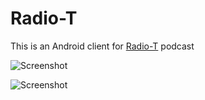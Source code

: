 # Radio-T

This is an Android client for [Radio-T](https://radio-t.com) podcast

![Screenshot](https://raw.githubusercontent.com/vylgin/Radio-T/develop/screenshots/all_entries.png)

![Screenshot](https://raw.githubusercontent.com/vylgin/Radio-T/develop/screenshots/podcast.png)
